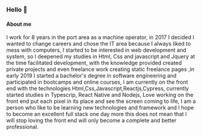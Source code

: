 ### Hello 👋


#### About me

I work for 8 years in the port area as a machine operator, in 2017 I decided I wanted to change careers 
and chose the IT area because I always liked to mess with computers, I started to be interested in web 
development and system, so I deepened my studies in Html, Css and javascript and Jquery at the time 
facilitated development, with the knowledge provided created private projects and even freelance work 
creating static freelance pages ,in early 2019 I started a bachelor's degree in software engineering and 
participated in bootcamps and online courses, I am currently on the front end with the technologies 
Html,Css,Javascript,Reactjs,Cypress, currently started studies in Typescrip, React Native and Nodejs, 
Love working on the front end put each pixel in its place and see the screen coming to life, I am a 
person who like to be learning new technologies and framework and I hope to become an excellent full stack 
one day more this does not mean that I will stop loving the front end will only become a complete and better 
professional. 
